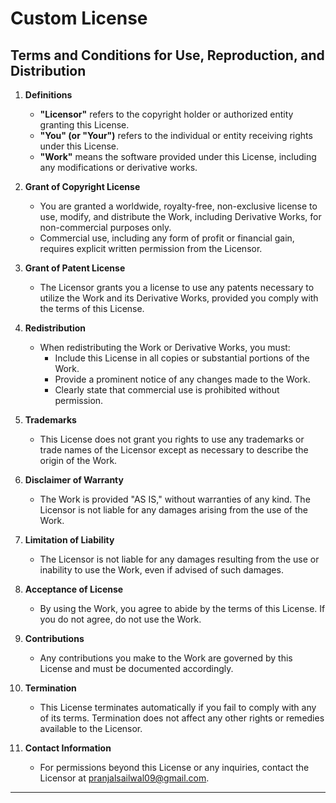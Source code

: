 # Custom License

## Terms and Conditions for Use, Reproduction, and Distribution

1. **Definitions**
   - **"Licensor"** refers to the copyright holder or authorized entity granting this License.
   - **"You" (or "Your")** refers to the individual or entity receiving rights under this License.
   - **"Work"** means the software provided under this License, including any modifications or derivative works.

2. **Grant of Copyright License**
   - You are granted a worldwide, royalty-free, non-exclusive license to use, modify, and distribute the Work, including Derivative Works, for non-commercial purposes only.
   - Commercial use, including any form of profit or financial gain, requires explicit written permission from the Licensor.

3. **Grant of Patent License**
   - The Licensor grants you a license to use any patents necessary to utilize the Work and its Derivative Works, provided you comply with the terms of this License.

4. **Redistribution**
   - When redistributing the Work or Derivative Works, you must:
     - Include this License in all copies or substantial portions of the Work.
     - Provide a prominent notice of any changes made to the Work.
     - Clearly state that commercial use is prohibited without permission.

5. **Trademarks**
   - This License does not grant you rights to use any trademarks or trade names of the Licensor except as necessary to describe the origin of the Work.

6. **Disclaimer of Warranty**
   - The Work is provided "AS IS," without warranties of any kind. The Licensor is not liable for any damages arising from the use of the Work.

7. **Limitation of Liability**
   - The Licensor is not liable for any damages resulting from the use or inability to use the Work, even if advised of such damages.

8. **Acceptance of License**
   - By using the Work, you agree to abide by the terms of this License. If you do not agree, do not use the Work.

9. **Contributions**
   - Any contributions you make to the Work are governed by this License and must be documented accordingly.

10. **Termination**
    - This License terminates automatically if you fail to comply with any of its terms. Termination does not affect any other rights or remedies available to the Licensor.

11. **Contact Information**
    - For permissions beyond this License or any inquiries, contact the Licensor at pranjalsailwal09@gmail.com.

---
